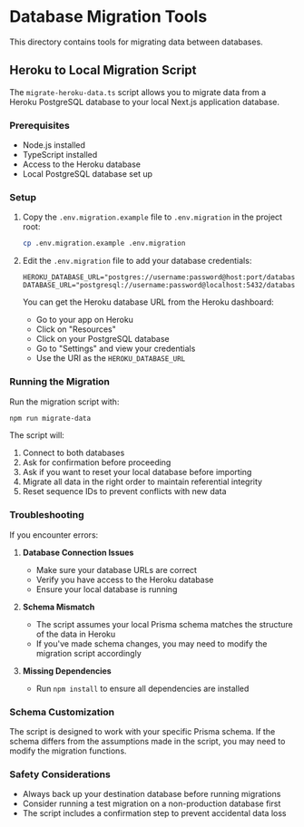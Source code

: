 # Database Migration Tools

This directory contains tools for migrating data between databases.

## Heroku to Local Migration Script

The `migrate-heroku-data.ts` script allows you to migrate data from a Heroku PostgreSQL database to your local Next.js application database.

### Prerequisites

- Node.js installed
- TypeScript installed
- Access to the Heroku database
- Local PostgreSQL database set up

### Setup

1. Copy the `.env.migration.example` file to `.env.migration` in the project root:

   ```bash
   cp .env.migration.example .env.migration
   ```

2. Edit the `.env.migration` file to add your database credentials:

   ```
   HEROKU_DATABASE_URL="postgres://username:password@host:port/database_name"
   DATABASE_URL="postgresql://username:password@localhost:5432/database_name"
   ```

   You can get the Heroku database URL from the Heroku dashboard:
   - Go to your app on Heroku
   - Click on "Resources"
   - Click on your PostgreSQL database
   - Go to "Settings" and view your credentials
   - Use the URI as the `HEROKU_DATABASE_URL`

### Running the Migration

Run the migration script with:

```bash
npm run migrate-data
```

The script will:
1. Connect to both databases
2. Ask for confirmation before proceeding
3. Ask if you want to reset your local database before importing
4. Migrate all data in the right order to maintain referential integrity
5. Reset sequence IDs to prevent conflicts with new data

### Troubleshooting

If you encounter errors:

1. **Database Connection Issues**
   - Make sure your database URLs are correct
   - Verify you have access to the Heroku database
   - Ensure your local database is running

2. **Schema Mismatch**
   - The script assumes your local Prisma schema matches the structure of the data in Heroku
   - If you've made schema changes, you may need to modify the migration script accordingly

3. **Missing Dependencies**
   - Run `npm install` to ensure all dependencies are installed

### Schema Customization

The script is designed to work with your specific Prisma schema. If the schema differs from the assumptions made in the script, you may need to modify the migration functions.

### Safety Considerations

- Always back up your destination database before running migrations
- Consider running a test migration on a non-production database first
- The script includes a confirmation step to prevent accidental data loss 